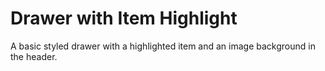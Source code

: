 # Drawer with Item Highlight
A basic styled drawer with a highlighted item and an image background in the header.